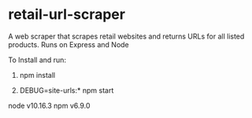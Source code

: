 # retail-url-scraper
A web scraper that scrapes retail websites and returns URLs for all listed products. Runs on Express and Node

To Install and run:

1. npm install

2. DEBUG=site-urls:* npm start


node v10.16.3
npm v6.9.0